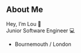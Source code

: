 ## About Me


Hey, I’m Lou 👋 <br>
Junior Software Engineer 💻 
- Bournemouth / London


<!---
lufrances/lufrances is a ✨ special ✨ repository because its `README.md` (this file) appears on your GitHub profile.
You can click the Preview link to take a look at your changes.
--->
